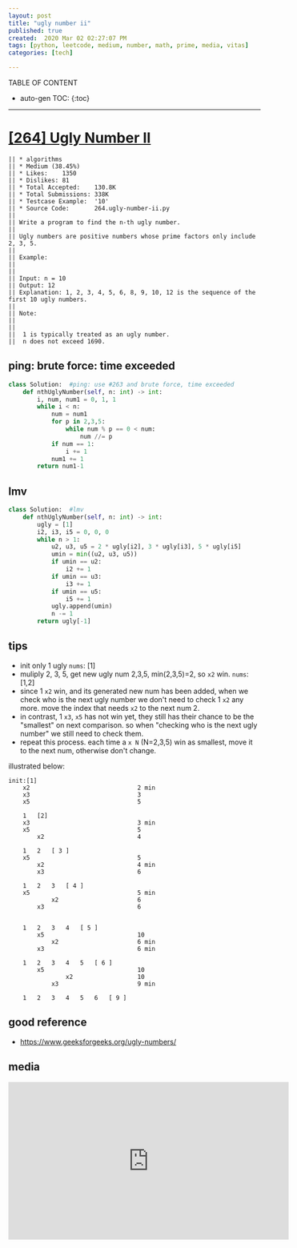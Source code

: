 ```yaml
---
layout: post
title: "ugly number ii"
published: true
created:  2020 Mar 02 02:27:07 PM
tags: [python, leetcode, medium, number, math, prime, media, vitas]
categories: [tech]

---
```


TABLE OF CONTENT

* auto-gen TOC:
{:toc}

- - -


# [[264] Ugly Number II](https://leetcode.com/problems/ugly-number-ii/description/)

    || * algorithms
    || * Medium (38.45%)
    || * Likes:    1350
    || * Dislikes: 81
    || * Total Accepted:    130.8K
    || * Total Submissions: 338K
    || * Testcase Example:  '10'
    || * Source Code:       264.ugly-number-ii.py
    || 
    || Write a program to find the n-th ugly number.
    || 
    || Ugly numbers are positive numbers whose prime factors only include 2, 3, 5. 
    || 
    || Example:
    || 
    || 
    || Input: n = 10
    || Output: 12
    || Explanation: 1, 2, 3, 4, 5, 6, 8, 9, 10, 12 is the sequence of the first 10 ugly numbers.
    || 
    || Note:  
    || 
    || 
    || 	1 is typically treated as an ugly number.
    || 	n does not exceed 1690.

## ping: brute force: time exceeded

```python
class Solution:  #ping: use #263 and brute force, time exceeded
    def nthUglyNumber(self, n: int) -> int:
        i, num, num1 = 0, 1, 1
        while i < n:
            num = num1
            for p in 2,3,5:
                while num % p == 0 < num:
                    num //= p
            if num == 1:
                i += 1
            num1 += 1
        return num1-1
```

## lmv

```python
class Solution:  #lmv
    def nthUglyNumber(self, n: int) -> int:
        ugly = [1]
        i2, i3, i5 = 0, 0, 0
        while n > 1:
            u2, u3, u5 = 2 * ugly[i2], 3 * ugly[i3], 5 * ugly[i5]
            umin = min((u2, u3, u5))
            if umin == u2:
                i2 += 1
            if umin == u3:
                i3 += 1
            if umin == u5:
                i5 += 1
            ugly.append(umin)
            n -= 1
        return ugly[-1]
```

## tips

* init only 1 ugly `nums`: [1]
* muliply 2, 3, 5, get new ugly num 2,3,5, min(2,3,5)=2, so `x2` win. `nums`:[1,2]
* since 1 `x2` win, and its generated new num has been added, when we check who
  is the next ugly number we don't need to check 1 `x2` any more. move the index
  that needs `x2` to the next num 2.
* in contrast, 1 `x3`, `x5` has not win yet, they still has their chance to be
  the "smallest" on next comparison. so when "checking who is the next
  ugly number" we still need to check them.
* repeat this process. each time a `x N` (N=2,3,5) win as smallest, move it to
  the next num, otherwise don't change.

illustrated below:

    init:[1]
        x2                              2 min
        x3                              3
        x5                              5

        1   [2]
        x3                              3 min
        x5                              5
            x2                          4

        1   2   [ 3 ]
        x5                              5
            x2                          4 min
            x3                          6

        1   2   3   [ 4 ]
        x5                              5 min
                x2                      6
            x3                          6


        1   2   3   4   [ 5 ]
            x5                          10
                x2                      6 min
            x3                          6 min

        1   2   3   4   5   [ 6 ]
            x5                          10
                    x2                  10
                x3                      9 min

        1   2   3   4   5   6   [ 9 ]

## good reference

* https://www.geeksforgeeks.org/ugly-numbers/

## media

<iframe width="560" height="315" src="https://www.youtube.com/embed/-RkvdJ1WreU?controls=0" frameborder="0" allow="accelerometer; autoplay; encrypted-media; gyroscope; picture-in-picture" allowfullscreen></iframe>


